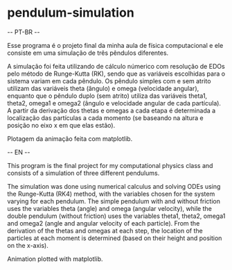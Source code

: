# pendulum-simulation

-- PT-BR --

Esse programa é o projeto final da minha aula de física computacional e ele consiste em uma simulação de três pêndulos diferentes.

A simulação foi feita utilizando de cálculo númerico com resolução de EDOs pelo método de Runge-Kutta (RK), sendo que as variáveis escolhidas para o sistema variam em cada pêndulo. Os pêndulo simples com e sem atrito utilizam das variáveis theta (ângulo) e omega (velocidade angular), enquanto que o pêndulo duplo (sem atrito) utiliza das variáveis theta1, theta2, omega1 e omega2 (ângulo e velocidade angular de cada partícula). A partir da derivação dos thetas e omegas a cada etapa é determinada a localização das partículas a cada momento (se baseando na altura e posição no eixo x em que elas estão).

Plotagem da animação feita com matplotlib.

-- EN --

This program is the final project for my computational physics class and consists of a simulation of three different pendulums.

The simulation was done using numerical calculus and solving ODEs using the Runge-Kutta (RK4) method, with the variables chosen for the system varying for each pendulum. The simple pendulum with and without friction uses the variables theta (angle) and omega (angular velocity), while the double pendulum (without friction) uses the variables theta1, theta2, omega1 and omega2 (angle and angular velocity of each particle). From the derivation of the thetas and omegas at each step, the location of the particles at each moment is determined (based on their height and position on the x-axis).

Animation plotted with matplotlib.
